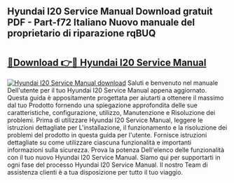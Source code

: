 ## Hyundai I20 Service Manual Download gratuit PDF - Part-f72 Italiano Nuovo manuale del proprietario di riparazione rqBUQ

# <h2><a href="http://dfdy6l.blite.top/?on=Hyundai+I20+Service+Manual">🔗Download 👉🔴 Hyundai I20 Service Manual</a></h2>

[![Hyundai I20 Service Manual download](https://i.imgur.com/lujVjoI.png)](http://dfdy6l.blite.top/?on=Hyundai+I20+Service+Manual)
Saluti e benvenuto nel manuale Dell'utente per il tuo Hyundai I20 Service Manual appena aggiornato. Questa guida è appositamente progettata per aiutarti a ottenere il massimo dal tuo Prodotto fornendo una spiegazione approfondita delle sue caratteristiche, configurazione, utilizzo, Manutenzione e Risoluzione dei problemi. Prima di utilizzare Hyundai I20 Service Manual, leggere le istruzioni dettagliate per L'installazione, il funzionamento e la risoluzione dei problemi del prodotto in questa guida per l'utente. Fornisce istruzioni dettagliate su come utilizzare ciascuna funzionalità e importanti informazioni sulla sicurezza. Prova la potenza Dell'elenco delle funzionalità con il tuo nuovo Hyundai I20 Service Manual. Siamo qui per supportarti in ogni fase del processo Hyundai I20 Service Manual. Il nostro Team di assistenza clienti è a tua disposizione per tutto il tuo viaggio.
